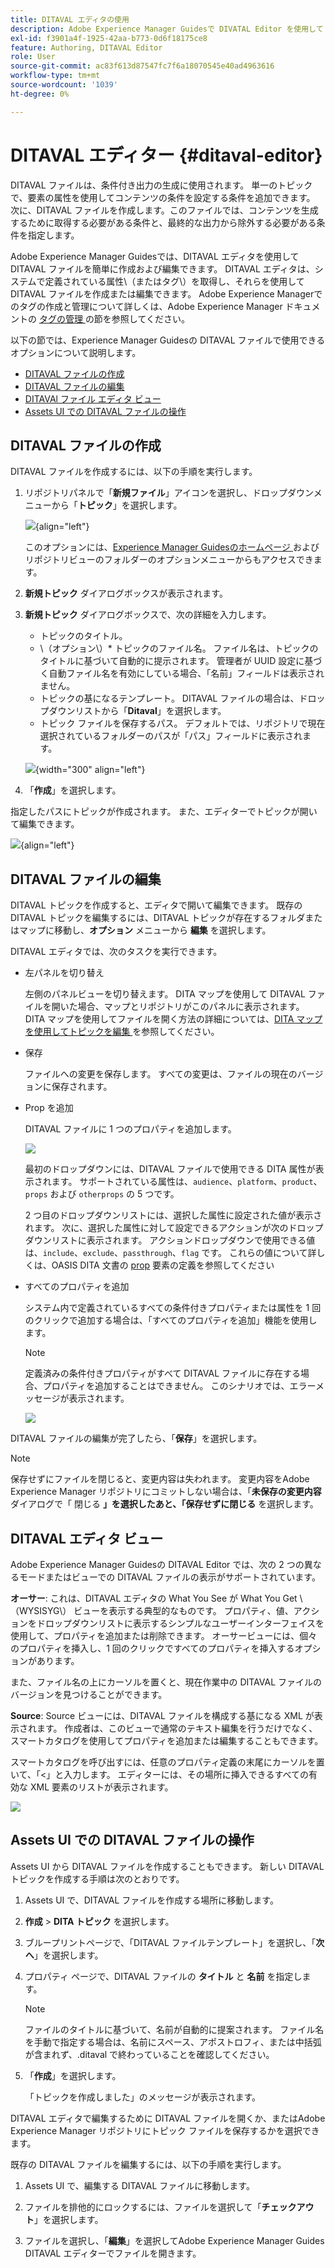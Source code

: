 ```yaml
---
title: DITAVAL エディタの使用
description: Adobe Experience Manager Guidesで DIVATAL Editor を使用して DITAVAL ファイルを作成および編集する方法を理解します。 DITAVAL エディタがオーサービューおよびソースビューで DITAVAL ファイルをサポートする方法を理解する。
exl-id: f3901a4f-1925-42aa-b773-0d6f18175ce8
feature: Authoring, DITAVAL Editor
role: User
source-git-commit: ac83f613d87547fc7f6a18070545e40ad4963616
workflow-type: tm+mt
source-wordcount: '1039'
ht-degree: 0%

---
```


# DITAVAL エディター {#ditaval-editor}

DITAVAL ファイルは、条件付き出力の生成に使用されます。 単一のトピックで、要素の属性を使用してコンテンツの条件を設定する条件を追加できます。 次に、DITAVAL ファイルを作成します。このファイルでは、コンテンツを生成するために取得する必要がある条件と、最終的な出力から除外する必要がある条件を指定します。

Adobe Experience Manager Guidesでは、DITAVAL エディタを使用して DITAVAL ファイルを簡単に作成および編集できます。 DITAVAL エディタは、システムで定義されている属性\（またはタグ\）を取得し、それらを使用して DITAVAL ファイルを作成または編集できます。 Adobe Experience Managerでのタグの作成と管理について詳しくは、Adobe Experience Manager ドキュメントの [ タグの管理 ](https://experienceleague.adobe.com/docs/experience-manager-cloud-service/sites/authoring/features/tags.html?lang=ja) の節を参照してください。

以下の節では、Experience Manager Guidesの DITAVAL ファイルで使用できるオプションについて説明します。

- [DITAVAL ファイルの作成](#create-ditaval-file)
- [DITAVAL ファイルの編集](#edit-ditaval-file)
- [DITAVAl ファイル エディタ ビュー](#ditaval-editor-views)
- [Assets UI での DITAVAL ファイルの操作](#working-with-ditaval-files-in-the-assets-ui)

## DITAVAL ファイルの作成

DITAVAL ファイルを作成するには、以下の手順を実行します。

1. リポジトリパネルで「**新規ファイル**」アイコンを選択し、ドロップダウンメニューから「**トピック**」を選択します。

   ![](images/new-file-option.png){align="left"}

   このオプションには、[Experience Manager Guidesのホームページ ](./intro-home-page.md) およびリポジトリビューのフォルダーのオプションメニューからもアクセスできます。

2. **新規トピック** ダイアログボックスが表示されます。

3. **新規トピック** ダイアログボックスで、次の詳細を入力します。
   - トピックのタイトル。
   - \（オプション\）* トピックのファイル名。 ファイル名は、トピックのタイトルに基づいて自動的に提示されます。 管理者が UUID 設定に基づく自動ファイル名を有効にしている場合、「名前」フィールドは表示されません。
   - トピックの基になるテンプレート。 DITAVAL ファイルの場合は、ドロップダウンリストから「**Ditaval**」を選択します。
   - トピック ファイルを保存するパス。 デフォルトでは、リポジトリで現在選択されているフォルダーのパスが「パス」フィールドに表示されます。

   ![](images/new-topic-dialog-ditaval.png){width="300" align="left"}


4. 「**作成**」を選択します。

指定したパスにトピックが作成されます。 また、エディターでトピックが開いて編集できます。

![](images/ditaval-file-editor.png){align="left"}

## DITAVAL ファイルの編集

DITAVAL トピックを作成すると、エディタで開いて編集できます。 既存の DITAVAL トピックを編集するには、DITAVAL トピックが存在するフォルダまたはマップに移動し、**オプション** メニューから **編集** を選択します。

DITAVAL エディタでは、次のタスクを実行できます。

- 左パネルを切り替え

  左側のパネルビューを切り替えます。 DITA マップを使用して DITAVAL ファイルを開いた場合、マップとリポジトリがこのパネルに表示されます。 DITA マップを使用してファイルを開く方法の詳細については、[DITA マップを使用してトピックを編集 ](map-editor-advanced-map-editor.md#id17ACJ0F0FHS) を参照してください。

- 保存

  ファイルへの変更を保存します。 すべての変更は、ファイルの現在のバージョンに保存されます。

- Prop を追加

  DITAVAL ファイルに 1 つのプロパティを追加します。

  ![](images/ditaval-editor-props-new.png)

  最初のドロップダウンには、DITAVAL ファイルで使用できる DITA 属性が表示されます。 サポートされている属性は、`audience`、`platform`、`product`、`props` および `otherprops` の 5 つです。

  2 つ目のドロップダウンリストには、選択した属性に設定された値が表示されます。 次に、選択した属性に対して設定できるアクションが次のドロップダウンリストに表示されます。 アクションドロップダウンで使用できる値は、`include`、`exclude`、`passthrough`、`flag` です。 これらの値について詳しくは、OASIS DITA 文書の [prop](http://docs.oasis-open.org/dita/dita/v1.3/errata01/os/complete/part3-all-inclusive/langRef/ditaval/ditaval-prop.html#ditaval-prop) 要素の定義を参照してください

- すべてのプロパティを追加

  システム内で定義されているすべての条件付きプロパティまたは属性を 1 回のクリックで追加する場合は、「すべてのプロパティを追加」機能を使用します。

  >[!NOTE]
  >
  > 定義済みの条件付きプロパティがすべて DITAVAL ファイルに存在する場合、プロパティを追加することはできません。 このシナリオでは、エラーメッセージが表示されます。

  ![](images/ditaval-all-props-new.png)

DITAVAL ファイルの編集が完了したら、「**保存**」を選択します。

>[!NOTE]
>
> 保存せずにファイルを閉じると、変更内容は失われます。 変更内容をAdobe Experience Manager リポジトリにコミットしない場合は、「**未保存の変更内容** ダイアログで「**&#x200B;** 閉じる **」を選択したあと、「保存せずに閉じる** を選択します。

## DITAVAL エディタ ビュー

Adobe Experience Manager Guidesの DITAVAL Editor では、次の 2 つの異なるモードまたはビューでの DITAVAL ファイルの表示がサポートされています。

**オーサー**:   これは、DITAVAL エディタの What You See が What You Get \（WYSISYG\） ビューを表示する典型的なものです。 プロパティ、値、アクションをドロップダウンリストに表示するシンプルなユーザーインターフェイスを使用して、プロパティを追加または削除できます。 オーサービューには、個々のプロパティを挿入し、1 回のクリックですべてのプロパティを挿入するオプションがあります。

また、ファイル名の上にカーソルを置くと、現在作業中の DITAVAL ファイルのバージョンを見つけることができます。

**Source**:   Source ビューには、DITAVAL ファイルを構成する基になる XML が表示されます。 作成者は、このビューで通常のテキスト編集を行うだけでなく、スマートカタログを使用してプロパティを追加または編集することもできます。

スマートカタログを呼び出すには、任意のプロパティ定義の末尾にカーソルを置いて、「&lt;」と入力します。 エディターには、その場所に挿入できるすべての有効な XML 要素のリストが表示されます。

![](images/ditaval-source-view-new.png)


## Assets UI での DITAVAL ファイルの操作

Assets UI から DITAVAL ファイルを作成することもできます。 新しい DITAVAL トピックを作成する手順は次のとおりです。

1. Assets UI で、DITAVAL ファイルを作成する場所に移動します。

1. **作成** \> **DITA トピック** を選択します。

1. ブループリントページで、「DITAVAL ファイルテンプレート」を選択し、「**次へ**」を選択します。

1. プロパティ ページで、DITAVAL ファイルの **タイトル** と **名前** を指定します。

   >[!NOTE]
   >
   > ファイルのタイトルに基づいて、名前が自動的に提案されます。 ファイル名を手動で指定する場合は、名前にスペース、アポストロフィ、または中括弧が含まれず、.ditaval で終わっていることを確認してください。

1. 「**作成**」を選択します。

   「トピックを作成しました」のメッセージが表示されます。

DITAVAL エディタで編集するために DITAVAL ファイルを開くか、またはAdobe Experience Manager リポジトリにトピック ファイルを保存するかを選択できます。

既存の DITAVAL ファイルを編集するには、以下の手順を実行します。

1. Assets UI で、編集する DITAVAL ファイルに移動します。

1. ファイルを排他的にロックするには、ファイルを選択して「**チェックアウト**」を選択します。

1. ファイルを選択し、「**編集**」を選択してAdobe Experience Manager Guides DITAVAL エディターでファイルを開きます。




